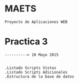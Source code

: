 
# MAETS



    Proyecto de Aplicaciones WEB

# Practica 3
	----------> 10 Mayo 2015
	
	
	.Listado Scripts Vistas
	.Listado Scripts Adicionales
	.Estructura de la base de datos


